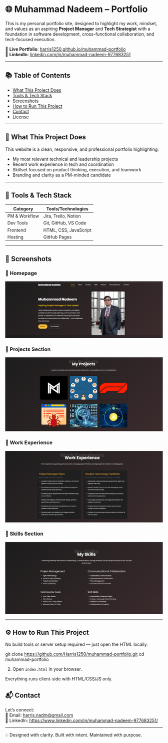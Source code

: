 # 🌐 Muhammad Nadeem – Portfolio

This is my personal portfolio site, designed to highlight my work, mindset, and values as an aspiring **Project Manager** and **Tech Strategist** with a foundation in software development, cross-functional collaboration, and tech-focused execution.

🔗 **Live Portfolio**: [harris1250.github.io/muhammad-portfolio](https://harris1250.github.io/muhammad-portfolio)  
🔗 **LinkedIn**: [linkedin.com/in/muhammad-nadeem-977683251](https://www.linkedin.com/in/muhammad-nadeem-977683251/)

---

## 📚 Table of Contents

- [What This Project Does](#-what-this-project-does)
- [Tools & Tech Stack](#-tools--tech-stack)
- [Screenshots](#-screenshots)
- [How to Run This Project](#️-how-to-run-this-project)
- [Contact](#-contact)
- [License](#-license)

---

## 👋 What This Project Does

This website is a clean, responsive, and professional portfolio highlighting:

- My most relevant technical and leadership projects  
- Recent work experience in tech and coordination  
- Skillset focused on product thinking, execution, and teamwork  
- Branding and clarity as a PM-minded candidate

---

## 🧠 Tools & Tech Stack

| Category       | Tools/Technologies         |
|----------------|-----------------------------|
| PM & Workflow  | Jira, Trello, Notion        |
| Dev Tools      | Git, GitHub, VS Code        |
| Frontend       | HTML, CSS, JavaScript       |
| Hosting        | GitHub Pages                |

---

## 📸 Screenshots

### 🔹 Homepage  
![Homepage](screenshots/homepage-screenshot.png)

### 🔹 Projects Section  
![Projects](screenshots/projects-section.png)

### 🔹 Work Experience  
![Work Experience](screenshots/work-experience.png)

### 🔹 Skills Section  
![Skills](screenshots/skills-section.png)

---

## ⚙️ How to Run This Project

No build tools or server setup required — just open the HTML locally.

git clone https://github.com/Harris1250/muhammad-portfolio.git
cd muhammad-portfolio


2. Open `index.html` in your browser.

Everything runs client-side with HTML/CSS/JS only.

## 📬 Contact

Let’s connect:  
📧 Email: harris.nadm@gmail.com  
🔗 LinkedIn: https://www.linkedin.com/in/muhammad-nadeem-977683251/

---

💡 Designed with clarity. Built with intent. Maintained with purpose.
